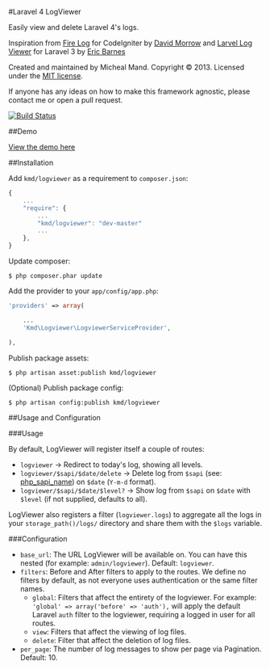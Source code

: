 #Laravel 4 LogViewer

Easily view and delete Laravel 4's logs.

Inspiration from [Fire Log](https://github.com/dperrymorrow/Fire-Log) for CodeIgniter by [David Morrow](https://github.com/dperrymorrow) and [Larvel Log Viewer](https://github.com/ericbarnes/Laravel-Log-Viewer) for Laravel 3 by [Eric Barnes](https://github.com/ericbarnes)

Created and maintained by Micheal Mand. Copyright &copy; 2013. Licensed under the [MIT license](LICENSE.md).

If anyone has any ideas on how to make this framework agnostic, please contact me or open a pull request.

[![Build Status](https://travis-ci.org/mikemand/logviewer.png?branch=master)](https://travis-ci.org/mikemand/logviewer)

##Demo

[View the demo here](http://logviewer.kmdwebdesigns.com/logviewer)

##Installation

Add `kmd/logviewer` as a requirement to `composer.json`:

```javascript
{
    ...
    "require": {
        ...
        "kmd/logviewer": "dev-master"
        ...
    },
}
```

Update composer:

```
$ php composer.phar update
```

Add the provider to your `app/config/app.php`:

```php
'providers' => array(

    ...
    'Kmd\Logviewer\LogviewerServiceProvider',

),
```

Publish package assets:

```
$ php artisan asset:publish kmd/logviewer
```

(Optional) Publish package config:

```
$ php artisan config:publish kmd/logviewer
```

##Usage and Configuration

###Usage

By default, LogViewer will register itself a couple of routes:

 * `logviewer` -> Redirect to today's log, showing all levels.
 * `logviewer/$sapi/$date/delete` -> Delete log from `$sapi` (see: [php\_sapi\_name](http://php.net/manual/en/function.php-sapi-name.php)) on `$date` (`Y-m-d` format).
 * `logviewer/$sapi/$date/$level?` -> Show log from `$sapi` on `$date` with `$level` (if not supplied, defaults to all).

LogViewer also registers a filter (`logviewer.logs`) to aggregate all the logs in your `storage_path()/logs/` directory and share them with the `$logs` variable.

###Configuration

 * `base_url`: The URL LogViewer will be available on. You can have this nested (for example: `admin/logviewer`). Default: `logviewer`.
 * `filters`: Before and After filters to apply to the routes. We define no filters by default, as not everyone uses authentication or the same filter names.
   * `global`: Filters that affect the entirety of the logviewer. For example: `'global' => array('before' => 'auth'),` will apply the default Laravel `auth` filter to the logviewer, requiring a logged in user for all routes.
   * `view`: Filters that affect the viewing of log files.
   * `delete`: Filter that affect the deletion of log files.
 * `per_page`: The number of log messages to show per page via Pagination. Default: 10.